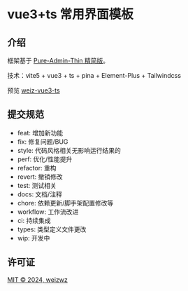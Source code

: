 <h1>vue3+ts 常用界面模板</h1>

## 介绍

框架基于 [Pure-Admin-Thin 精简版](https://pure-admin.github.io/pure-admin-doc/pages/introduction/)。

技术：vite5 + vue3 + ts + pina + Element-Plus + Tailwindcss

预览 [weiz-vue3-ts](https://weizwz.com/weiz-vue3-ts/)

## 提交规范

- feat: 增加新功能
- fix: 修复问题/BUG
- style: 代码风格相关无影响运行结果的
- perf: 优化/性能提升
- refactor: 重构
- revert: 撤销修改
- test: 测试相关
- docs: 文档/注释
- chore: 依赖更新/脚手架配置修改等
- workflow: 工作流改进
- ci: 持续集成
- types: 类型定义文件更改
- wip: 开发中

## 许可证

[MIT © 2024, weizwz](./LICENSE)
